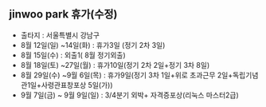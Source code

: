 jinwoo park 휴가(수정)
-----------------------
* 출타지 : 서울특별시 강남구
* 8월 12일(일) ~14일(화) : 휴가3일 (정기 2차 3일)
* 8월 15일(수) : 외출1( 8월 정기외출)
* 8월 18일(토) ~27일(월) : 휴가10일(정기 2차 2일+정기 3차 8일)
* 8월 29일(수) ~9월 6일(목) : 휴가9일(정기 3차 1일+위로 초과근무 2일+독립기념관1일+사령관표창포상 5일(가))
* 9월 7일(금) ~ 9월 9일(일) : 3/4분기 외박+ 자격증포상(리눅스 마스터2급)